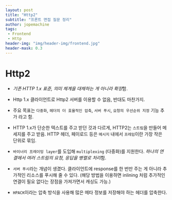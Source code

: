 ```yaml
---
layout: post
title: "Http2"
subtitle: "프론트 면접 질문 정리"
author: jopemachine
tags: 
 - Frontend
 - Http
header-img: "img/header-img/frontend.jpg"
header-mask: 0.3
---
```


# Http2

- *기존 HTTP 1.x 표준, 의미 체계을 대체하는 게 아니라 확장*함.

- Http 1.x 클라이언트로 Http2 서버를 이용할 수 없음, 반대도 마찬가지.

- 주요 목표는 `다중화`, `헤더의 더 효율적인 압축`, `서버 푸시`, `요청의 우선순위 지정` 기능 추가 라고 함.

- HTTP 1.x가 단순한 텍스트를 주고 받던 것과 다르게, HTTP2는 `스트림`을 만들어 메세지를 주고 받음. HTTP 헤더, 페이로드 등은 `메시지` 내에서 `프레임`이란 가장 작은 단위로 묶임.

- `바이너리 프레이밍 layer`를 도입해 `multiplexing` (다중화)를 지원한다. *하나의 연결에서 여러 스트림의 요청, 응답을 병렬로 처리*함.

- `서버 푸시`라는 개념이 생겼다. 클라이언트에 response를 한 번만 주는 게 아니라 추가적인 리소스를 푸시해 줄 수 있다. (해당 방법을 이용하면 inlining 처럼 추가적인 연결이 필요 없다는 장점을 가져가면서 캐싱도 가능.)

- `HPACK`이라는 압축 방식을 사용해 많은 메타 정보를 저장해야 하는 헤더를 압축한다.